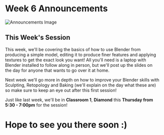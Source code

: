 # Week 6 Announcements

![Announcements Image](https://shefgamedevsoc.github.io/loom/resources/images/A013.jpg)
## This Week's Session
This week, we'll be covering the basics of how to use Blender from producing a simple model, editing it to produce finer features and applying textures to get the exact look you want! All you'll need is a laptop with Blender installed to follow along in person, but we'll post up the slides on the day for anyone that wants to go over it at home.

Next week we'll go more in depth on how to improve your Blender skills with Sculpting, Retopology and Baking (we'll explain on the day what these are) so make sure to keep an eye out after this first session!

Just like last week, we'll be in **Classroom 1**, **Diamond** this **Thursday from 5:30 - 7:00pm** for the session!

# Hope to see you there soon :)